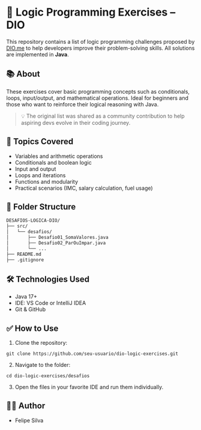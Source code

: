 # 🧠 Logic Programming Exercises – DIO

This repository contains a list of logic programming challenges proposed by [DIO.me](https://www.dio.me/) to help developers improve their problem-solving skills. All solutions are implemented in **Java**.

## 📚 About

These exercises cover basic programming concepts such as conditionals, loops, input/output, and mathematical operations. Ideal for beginners and those who want to reinforce their logical reasoning with Java.

> 💡 The original list was shared as a community contribution to help aspiring devs evolve in their coding journey.

## 🚀 Topics Covered

- Variables and arithmetic operations  
- Conditionals and boolean logic  
- Input and output  
- Loops and iterations  
- Functions and modularity  
- Practical scenarios (IMC, salary calculation, fuel usage)

## 📂 Folder Structure

```bash
DESAFIOS-LOGICA-DIO/
├── src/
│   └── desafios/
│       ├── Desafio01_SomaValores.java
│       ├── Desafio02_ParOuImpar.java
│       └── ...
├── README.md
├── .gitignore
```

## 🛠️ Technologies Used
- Java 17+
- IDE: VS Code or IntelliJ IDEA
- Git & GitHub

## ✅ How to Use
1. Clone the repository:

```
git clone https://github.com/seu-usuario/dio-logic-exercises.git
```
2. Navigate to the folder:

```
cd dio-logic-exercises/desafios
```

3. Open the files in your favorite IDE and run them individually.

## 👨‍💻 Author
- Felipe Silva

